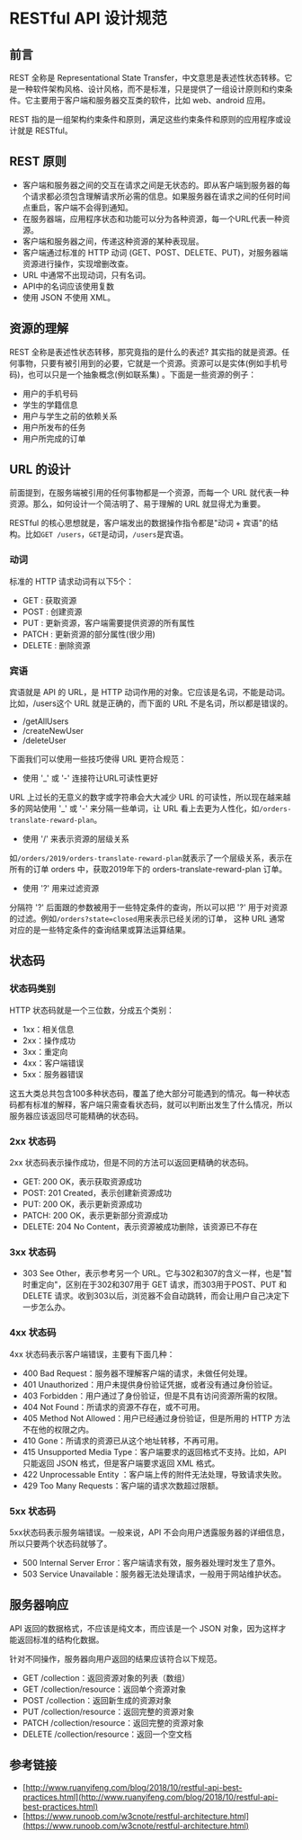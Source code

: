 # RESTful API 设计规范

## 前言
REST 全称是 Representational State Transfer，中文意思是表述性状态转移。它是一种软件架构风格、设计风格，而不是标准，只是提供了一组设计原则和约束条件。它主要用于客户端和服务器交互类的软件，比如 web、android 应用。

REST 指的是一组架构约束条件和原则，满足这些约束条件和原则的应用程序或设计就是 RESTful。

## REST 原则
- 客户端和服务器之间的交互在请求之间是无状态的。即从客户端到服务器的每个请求都必须包含理解请求所必需的信息。如果服务器在请求之间的任何时间点重启，客户端不会得到通知。
- 在服务器端，应用程序状态和功能可以分为各种资源，每一个URL代表一种资源。
- 客户端和服务器之间，传递这种资源的某种表现层。
- 客户端通过标准的 HTTP 动词 (GET、POST、DELETE、PUT)，对服务器端资源进行操作，实现增删改查。
- URL 中通常不出现动词，只有名词。
- API中的名词应该使用复数
- 使用 JSON 不使用 XML。

## 资源的理解
REST 全称是表述性状态转移，那究竟指的是什么的表述? 其实指的就是资源。任何事物，只要有被引用到的必要，它就是一个资源。资源可以是实体(例如手机号码)，也可以只是一个抽象概念(例如联系集) 。下面是一些资源的例子：
- 用户的手机号码
- 学生的学籍信息
- 用户与学生之前的依赖关系
- 用户所发布的任务
- 用户所完成的订单

## URL 的设计
前面提到，在服务端被引用的任何事物都是一个资源，而每一个 URL 就代表一种资源。那么，如何设计一个简洁明了、易于理解的 URL 就显得尤为重要。

RESTful 的核心思想就是，客户端发出的数据操作指令都是"动词 + 宾语"的结构。比如`GET /users`，`GET`是动词，`/users`是宾语。

### 动词
标准的 HTTP 请求动词有以下5个：
- GET : 获取资源
- POST : 创建资源
- PUT : 更新资源，客户端需要提供资源的所有属性
- PATCH : 更新资源的部分属性(很少用)
- DELETE : 删除资源

### 宾语
宾语就是 API 的 URL，是 HTTP 动词作用的对象。它应该是名词，不能是动词。比如，/users这个 URL 就是正确的，而下面的 URL 不是名词，所以都是错误的。
- /getAllUsers
- /createNewUser
- /deleteUser

下面我们可以使用一些技巧使得 URL 更符合规范：
- 使用 '_' 或 '-' 连接符让URL可读性更好

URL 上过长的无意义的数字或字符串会大大减少 URL 的可读性，所以现在越来越多的网站使用 '_' 或 '-' 来分隔一些单词，让 URL 看上去更为人性化，如`/orders-translate-reward-plan`。

- 使用 '/' 来表示资源的层级关系

如`/orders/2019/orders-translate-reward-plan`就表示了一个层级关系，表示在所有的订单 orders 中，获取2019年下的 orders-translate-reward-plan 订单。

- 使用 '?' 用来过滤资源

分隔符 '?' 后面跟的参数被用于一些特定条件的查询，所以可以把 '?' 用于对资源的过滤。例如`/orders?state=closed`用来表示已经关闭的订单， 这种 URL 通常对应的是一些特定条件的查询结果或算法运算结果。

## 状态码
### 状态码类别
HTTP 状态码就是一个三位数，分成五个类别：
- 1xx：相关信息
- 2xx：操作成功
- 3xx：重定向
- 4xx：客户端错误
- 5xx：服务器错误

这五大类总共包含100多种状态码，覆盖了绝大部分可能遇到的情况。每一种状态码都有标准的解释，客户端只需查看状态码，就可以判断出发生了什么情况，所以服务器应该返回尽可能精确的状态码。

### 2xx 状态码
2xx 状态码表示操作成功，但是不同的方法可以返回更精确的状态码。
- GET: 200 OK，表示获取资源成功
- POST: 201 Created，表示创建新资源成功
- PUT: 200 OK，表示更新资源成功
- PATCH: 200 OK，表示更新部分资源成功
- DELETE: 204 No Content，表示资源被成功删除，该资源已不存在

### 3xx 状态码
- 303 See Other，表示参考另一个 URL。它与302和307的含义一样，也是"暂时重定向"，区别在于302和307用于 GET 请求，而303用于POST、PUT 和 DELETE 请求。收到303以后，浏览器不会自动跳转，而会让用户自己决定下一步怎么办。

### 4xx 状态码
4xx 状态码表示客户端错误，主要有下面几种：
- 400 Bad Request：服务器不理解客户端的请求，未做任何处理。
- 401 Unauthorized：用户未提供身份验证凭据，或者没有通过身份验证。
- 403 Forbidden：用户通过了身份验证，但是不具有访问资源所需的权限。
- 404 Not Found：所请求的资源不存在，或不可用。
- 405 Method Not Allowed：用户已经通过身份验证，但是所用的 HTTP 方法不在他的权限之内。
- 410 Gone：所请求的资源已从这个地址转移，不再可用。
- 415 Unsupported Media Type：客户端要求的返回格式不支持。比如，API 只能返回 JSON 格式，但是客户端要求返回 XML 格式。
- 422 Unprocessable Entity ：客户端上传的附件无法处理，导致请求失败。
- 429 Too Many Requests：客户端的请求次数超过限额。

### 5xx 状态码
5xx状态码表示服务端错误。一般来说，API 不会向用户透露服务器的详细信息，所以只要两个状态码就够了。
- 500 Internal Server Error：客户端请求有效，服务器处理时发生了意外。
- 503 Service Unavailable：服务器无法处理请求，一般用于网站维护状态。

## 服务器响应
API 返回的数据格式，不应该是纯文本，而应该是一个 JSON 对象，因为这样才能返回标准的结构化数据。

针对不同操作，服务器向用户返回的结果应该符合以下规范。
- GET /collection：返回资源对象的列表（数组）
- GET /collection/resource：返回单个资源对象
- POST /collection：返回新生成的资源对象
- PUT /collection/resource：返回完整的资源对象
- PATCH /collection/resource：返回完整的资源对象
- DELETE /collection/resource：返回一个空文档

## 参考链接
- [http://www.ruanyifeng.com/blog/2018/10/restful-api-best-practices.html](http://www.ruanyifeng.com/blog/2018/10/restful-api-best-practices.html)
- [https://www.runoob.com/w3cnote/restful-architecture.html](https://www.runoob.com/w3cnote/restful-architecture.html)